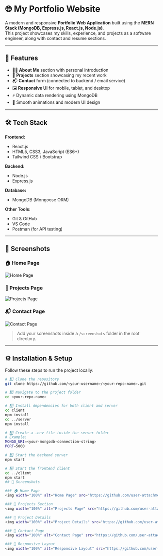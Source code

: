 # 🌐 My Portfolio Website

A modern and responsive **Portfolio Web Application** built using the **MERN Stack (MongoDB, Express.js, React.js, Node.js)**.  
This project showcases my skills, experience, and projects as a software engineer, along with contact and resume sections.

---

## 🚀 Features

- 🧑‍💻 **About Me** section with personal introduction  
- 💼 **Projects** section showcasing my recent work  
- 📬 **Contact** form (connected to backend / email service)  
- 🖼️ **Responsive UI** for mobile, tablet, and desktop  
- ⚡ Dynamic data rendering using MongoDB  
- 🌈 Smooth animations and modern UI design  

---

## 🛠️ Tech Stack

**Frontend:**  
- React.js  
- HTML5, CSS3, JavaScript (ES6+)  
- Tailwind CSS / Bootstrap  

**Backend:**  
- Node.js  
- Express.js  

**Database:**  
- MongoDB (Mongoose ORM)

**Other Tools:**  
- Git & GitHub  
- VS Code  
- Postman (for API testing)  

---

## 📸 Screenshots

### 🏠 Home Page
![Home Page](./screenshots/home.png)

### 💼 Projects Page
![Projects Page](./screenshots/projects.png)

### 📬 Contact Page
![Contact Page](./screenshots/contact.png)

> Add your screenshots inside a `/screenshots` folder in the root directory.

---

## ⚙️ Installation & Setup

Follow these steps to run the project locally:

```bash
# 1️⃣ Clone the repository
git clone https://github.com/<your-username>/<your-repo-name>.git

# 2️⃣ Navigate to the project folder
cd <your-repo-name>

# 3️⃣ Install dependencies for both client and server
cd client
npm install
cd ../server
npm install

# 4️⃣ Create a .env file inside the server folder
# Example:
MONGO_URI=<your-mongodb-connection-string>
PORT=5000

# 5️⃣ Start the backend server
npm start

# 6️⃣ Start the frontend client
cd ../client
npm start
## 📸 Screenshots

### 🏠 Home Page
<img width="100%" alt="Home Page" src="https://github.com/user-attachments/assets/ef825f3a-9eff-4f5a-925c-3433723e95b3" />

### 💼 Projects Section
<img width="100%" alt="Projects Page" src="https://github.com/user-attachments/assets/cb0d7eb4-45ea-467b-bb6c-cb20703a873e" />

### 📄 Project Details
<img width="100%" alt="Project Details" src="https://github.com/user-attachments/assets/c195158a-2ce8-45ed-99e8-ffc5f38051a5" />

### 👤 Contact Page
<img width="100%" alt="Contact Page" src="https://github.com/user-attachments/assets/1ea0c54b-aaa0-43fb-b0b4-8b6842183b58" />

### 📱 Responsive Layout
<img width="100%" alt="Responsive Layout" src="https://github.com/user-attachments/assets/7f37d2ea-14e4-4977-b27f-72be18d6c059" />

